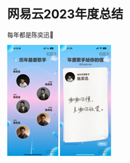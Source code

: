# 网易云2023年度总结

每年都是陈奕迅🥳

<img src="./assets/IMG_0211.PNG" alt="IMG_0211" style="zoom:25%;" />

<img src="./assets/IMG_0219.PNG" alt="IMG_0219" style="zoom:25%;" />